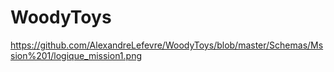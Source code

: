 # WoodyToys

https://github.com/AlexandreLefevre/WoodyToys/blob/master/Schemas/Mssion%201/logique_mission1.png
